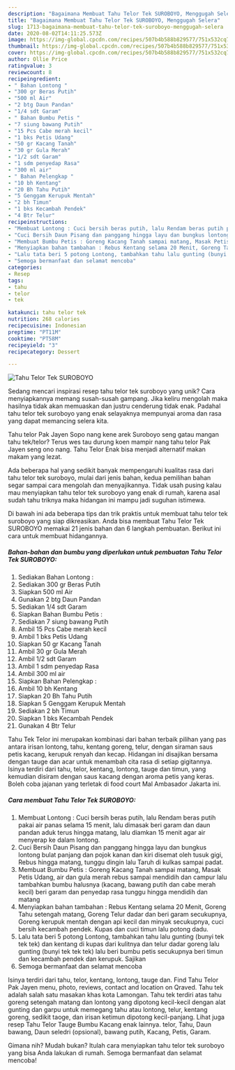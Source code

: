 ```yaml
---
description: "Bagaimana Membuat Tahu Telor Tek SUROBOYO, Menggugah Selera"
title: "Bagaimana Membuat Tahu Telor Tek SUROBOYO, Menggugah Selera"
slug: 1713-bagaimana-membuat-tahu-telor-tek-suroboyo-menggugah-selera
date: 2020-08-02T14:11:25.573Z
image: https://img-global.cpcdn.com/recipes/507b4b588b829577/751x532cq70/tahu-telor-tek-suroboyo-foto-resep-utama.jpg
thumbnail: https://img-global.cpcdn.com/recipes/507b4b588b829577/751x532cq70/tahu-telor-tek-suroboyo-foto-resep-utama.jpg
cover: https://img-global.cpcdn.com/recipes/507b4b588b829577/751x532cq70/tahu-telor-tek-suroboyo-foto-resep-utama.jpg
author: Ollie Price
ratingvalue: 3
reviewcount: 8
recipeingredient:
- " Bahan Lontong "
- "300 gr Beras Putih"
- "500 ml Air"
- "2 btg Daun Pandan"
- "1/4 sdt Garam"
- " Bahan Bumbu Petis "
- "7 siung bawang Putih"
- "15 Pcs Cabe merah kecil"
- "1 bks Petis Udang"
- "50 gr Kacang Tanah"
- "30 gr Gula Merah"
- "1/2 sdt Garam"
- "1 sdm penyedap Rasa"
- "300 ml air"
- " Bahan Pelengkap "
- "10 bh Kentang"
- "20 Bh Tahu Putih"
- "5 Genggam Kerupuk Mentah"
- "2 bh Timun"
- "1 bks Kecambah Pendek"
- "4 Btr Telur"
recipeinstructions:
- "Membuat Lontong : Cuci bersih beras putih, lalu Rendam beras putih pakai air panas selama 15 menit, lalu dimasak beri garam dan daun pandan aduk terus hingga matang, lalu diamkan 15 menit agar air menyerap ke dalam lontong."
- "Cuci Bersih Daun Pisang dan panggang hingga layu dan bungkus lontong bulat panjang dan pojok kanan dan kiri disemat oleh tusuk gigi, Rebus hingga matang, tunggu dingin lalu Taruh di kulkas sampai padat."
- "Membuat Bumbu Petis : Goreng Kacang Tanah sampai matang, Masak Petis Udang, air dan gula merah rebus sampai mendidih dan campur lalu tambahkan bumbu halusnya (kacang, bawang putih dan cabe merah kecil) beri garam dan penyedap rasa tunggu hingga mendidih dan matang"
- "Menyiapkan bahan tambahan : Rebus Kentang selama 20 Menit, Goreng Tahu setengah matang, Goreng Telur dadar dan beri garam secukupnya, Goreng kerupuk mentah dengan api kecil dan minyak secukupnya, cuci bersih kecambah pendek. Kupas dan cuci timun lalu potong dadu."
- "Lalu tata beri 5 potong Lontong, tambahkan tahu lalu gunting (bunyi tek tek tek) dan kentang di kupas dari kulitnya dan telur dadar goreng lalu gunting (bunyi tek tek tek) lalu beri bumbu petis secukupnya beri timun dan kecambah pendek dan kerupuk. Sajikan"
- "Semoga bermanfaat dan selamat mencoba"
categories:
- Resep
tags:
- tahu
- telor
- tek

katakunci: tahu telor tek 
nutrition: 268 calories
recipecuisine: Indonesian
preptime: "PT11M"
cooktime: "PT58M"
recipeyield: "3"
recipecategory: Dessert

---
```



![Tahu Telor Tek SUROBOYO](https://img-global.cpcdn.com/recipes/507b4b588b829577/751x532cq70/tahu-telor-tek-suroboyo-foto-resep-utama.jpg)

Sedang mencari inspirasi resep tahu telor tek suroboyo yang unik? Cara menyiapkannya memang susah-susah gampang. Jika keliru mengolah maka hasilnya tidak akan memuaskan dan justru cenderung tidak enak. Padahal tahu telor tek suroboyo yang enak selayaknya mempunyai aroma dan rasa yang dapat memancing selera kita.

Tahu telor Pak Jayen Sopo nang kene arek Suroboyo seng gatau mangan tahu tek/telor? Terus wes tau durung koen mampir nang tahu telor Pak Jayen seng ono nang. Tahu Telor Enak bisa menjadi alternatif makan makam yang lezat.

Ada beberapa hal yang sedikit banyak mempengaruhi kualitas rasa dari tahu telor tek suroboyo, mulai dari jenis bahan, kedua pemilihan bahan segar sampai cara mengolah dan menyajikannya. Tidak usah pusing kalau mau menyiapkan tahu telor tek suroboyo yang enak di rumah, karena asal sudah tahu triknya maka hidangan ini mampu jadi suguhan istimewa.


Di bawah ini ada beberapa tips dan trik praktis untuk membuat tahu telor tek suroboyo yang siap dikreasikan. Anda bisa membuat Tahu Telor Tek SUROBOYO memakai 21 jenis bahan dan 6 langkah pembuatan. Berikut ini cara untuk membuat hidangannya.

<!--inarticleads1-->

##### Bahan-bahan dan bumbu yang diperlukan untuk pembuatan Tahu Telor Tek SUROBOYO:

1. Sediakan  Bahan Lontong :
1. Sediakan 300 gr Beras Putih
1. Siapkan 500 ml Air
1. Gunakan 2 btg Daun Pandan
1. Sediakan 1/4 sdt Garam
1. Siapkan  Bahan Bumbu Petis :
1. Sediakan 7 siung bawang Putih
1. Ambil 15 Pcs Cabe merah kecil
1. Ambil 1 bks Petis Udang
1. Siapkan 50 gr Kacang Tanah
1. Ambil 30 gr Gula Merah
1. Ambil 1/2 sdt Garam
1. Ambil 1 sdm penyedap Rasa
1. Ambil 300 ml air
1. Siapkan  Bahan Pelengkap :
1. Ambil 10 bh Kentang
1. Siapkan 20 Bh Tahu Putih
1. Siapkan 5 Genggam Kerupuk Mentah
1. Sediakan 2 bh Timun
1. Siapkan 1 bks Kecambah Pendek
1. Gunakan 4 Btr Telur


Tahu Tek Telor ini merupakan kombinasi dari bahan terbaik pilihan yang pas antara irisan lontong, tahu, kentang goreng, telur, dengan siraman saus petis kacang, kerupuk renyah dan kecap. Hidangan ini disajikan bersama dengan tauge dan acar untuk menambah cita rasa di setiap gigitannya. Isinya terdiri dari tahu, telor, kentang, lontong, tauge dan timun, yang kemudian disiram dengan saus kacang dengan aroma petis yang keras. Boleh coba jajanan yang terletak di food court Mal Ambasador Jakarta ini. 

<!--inarticleads2-->

##### Cara membuat Tahu Telor Tek SUROBOYO:

1. Membuat Lontong : Cuci bersih beras putih, lalu Rendam beras putih pakai air panas selama 15 menit, lalu dimasak beri garam dan daun pandan aduk terus hingga matang, lalu diamkan 15 menit agar air menyerap ke dalam lontong.
1. Cuci Bersih Daun Pisang dan panggang hingga layu dan bungkus lontong bulat panjang dan pojok kanan dan kiri disemat oleh tusuk gigi, Rebus hingga matang, tunggu dingin lalu Taruh di kulkas sampai padat.
1. Membuat Bumbu Petis : Goreng Kacang Tanah sampai matang, Masak Petis Udang, air dan gula merah rebus sampai mendidih dan campur lalu tambahkan bumbu halusnya (kacang, bawang putih dan cabe merah kecil) beri garam dan penyedap rasa tunggu hingga mendidih dan matang
1. Menyiapkan bahan tambahan : Rebus Kentang selama 20 Menit, Goreng Tahu setengah matang, Goreng Telur dadar dan beri garam secukupnya, Goreng kerupuk mentah dengan api kecil dan minyak secukupnya, cuci bersih kecambah pendek. Kupas dan cuci timun lalu potong dadu.
1. Lalu tata beri 5 potong Lontong, tambahkan tahu lalu gunting (bunyi tek tek tek) dan kentang di kupas dari kulitnya dan telur dadar goreng lalu gunting (bunyi tek tek tek) lalu beri bumbu petis secukupnya beri timun dan kecambah pendek dan kerupuk. Sajikan
1. Semoga bermanfaat dan selamat mencoba


Isinya terdiri dari tahu, telor, kentang, lontong, tauge dan. Find Tahu Telor Pak Jayen menu, photo, reviews, contact and location on Qraved. Tahu tek adalah salah satu masakan khas kota Lamongan. Tahu tek terdiri atas tahu goreng setengah matang dan lontong yang dipotong kecil-kecil dengan alat gunting dan garpu untuk memegang tahu atau lontong, telur, kentang goreng, sedikit taoge, dan irisan ketimun dipotong kecil-panjang. Lihat juga resep Tahu Telor Tauge Bumbu Kacang enak lainnya. telor, Tahu, Daun bawang, Daun seledri (opsional), bawang putih, Kacang, Petis, Garam. 

Gimana nih? Mudah bukan? Itulah cara menyiapkan tahu telor tek suroboyo yang bisa Anda lakukan di rumah. Semoga bermanfaat dan selamat mencoba!
